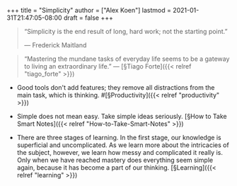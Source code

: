 +++
title = "Simplicity"
author = ["Alex Koen"]
lastmod = 2021-01-31T21:47:05-08:00
draft = false
+++

> “Simplicity is the end result of long, hard work; not the starting point.”
>
> — Frederick Maitland

<!--quoteend-->

> “Mastering the mundane tasks of everyday life seems to be a gateway to living an extraordinary life.”
> — [§Tiago Forte]({{< relref "tiago_forte" >}})

-   Good tools don't add features; they remove all distractions from the main task, which is thinking. #[§Productivity]({{< relref "productivity" >}})

-   Simple does not mean easy. Take simple ideas seriously. [§How to Take Smart Notes]({{< relref "How-to-Take-Smart-Notes" >}})

-   There are three stages of learning. In the first stage, our knowledge is superficial and uncomplicated. As we learn more about the intricacies of the subject, however, we learn how messy and complicated it really is. Only when we have reached mastery does everything seem simple again, because it has become a part of our thinking. [§Learning]({{< relref "learning" >}})
